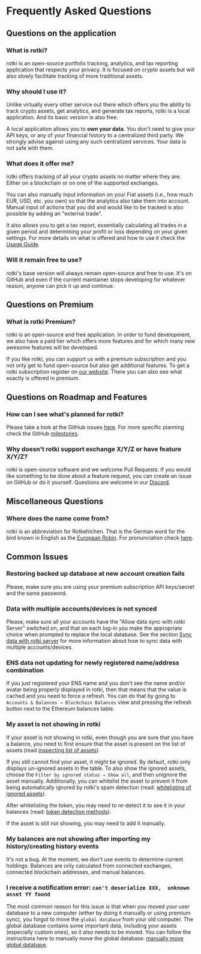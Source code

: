 # Frequently Asked Questions

## Questions on the application

### What is rotki?

rotki is an open-source portfolio tracking, analytics, and tax reporting application that respects your privacy. It is focused on crypto assets but will also slowly facilitate tracking of more traditional assets.

### Why should I use it?

Unlike virtually every other service out there which offers you the ability to track crypto assets, get analytics, and generate tax reports, rotki is a local application. And its basic version is also free.

A local application allows you to **own your data**. You don't need to give your API keys, or any of your financial history to a centralized third party. We strongly advise against using any such centralized services. Your data is not safe with them.

### What does it offer me?

rotki offers tracking of all your crypto assets no matter where they are. Either on a blockchain or on one of the supported exchanges.

You can also manually input information on your Fiat assets (i.e., how much EUR, USD, etc. you own) so that the analytics also take them into account. Manual input of actions that you did and would like to be tracked is also possible by adding an "external trade".

It also allows you to get a tax report, essentially calculating all trades in a given period and determining your profit or loss depending on your given settings. For more details on what is offered and how to use it check the [Usage Guide](/usage-guides/).

### Will it remain free to use?

rotki's base version will always remain open-source and free to use. It's on GitHub and even if the current maintainer stops developing for whatever reason, anyone can pick it up and continue.

## Questions on Premium

### What is rotki Premium?

rotki is an open-source and free application. In order to fund development, we also have a paid tier which offers more features and for which many new awesome features will be developed.

If you like rotki, you can support us with a premium subscription and you not only get to fund open-source but also get additional features. To get a rotki subscription register on [our website](https://rotki.com/products). There you can also see what exactly is offered in premium.

## Questions on Roadmap and Features

### How can I see what's planned for rotki?

Please take a look at the GitHub issues [here](https://github.com/rotki/rotki/issues). For more specific planning check the GitHub [milestones](https://github.com/rotki/rotki/milestones).

### Why doesn't rotki support exchange X/Y/Z or have feature X/Y/Z?

rotki is open-source software and we welcome Pull Requests. If you would like something to be done about a feature request, you can create an issue on GitHub or do it yourself. Questions are welcome in our [Discord](https://discord.rotki.com).

## Miscellaneous Questions

### Where does the name come from?

rotki is an abbreviation for Rotkehlchen. That is the German word for the bird known in English as the [European Robin](https://en.wikipedia.org/wiki/European_robin). For pronunciation check [here](https://upload.wikimedia.org/wikipedia/commons/4/42/De-Rotkehlchen2.ogg).

## Common Issues

### Restoring backed up database at new account creation fails

Please, make sure you are using your premium subscription API keys/secret and the same password.

### Data with multiple accounts/devices is not synced

Please, make sure all your accounts have the "Allow data sync with rotki Server" switched on, and that on each log-in you make the appropriate choice when prompted to replace the local database. See the section [Sync data with rotki server](/usage-guides/#sync-data-with-rotki-server) for more information about how to sync data with multiple accounts/devices.

### ENS data not updating for newly registered name/address combination

If you just registered your ENS name and you don't see the name and/or avatar being properly displayed in rotki, then that means that the value is cached and you need to force a refresh. You can do that by going to `Accounts & Balances → Blockchain Balances` view and pressing the refresh button next to the Ethereum balances table.

### My asset is not showing in rotki

If your asset is not showing in rotki, even though you are sure that you have a balance, you need to first ensure that the asset is present on the list of assets (read [inspecting list of assets](/usage-guides/assets.html#inspecting-list-of-assets)).

If you still cannot find your asset, it might be ignored. By default, rotki only displays un-ignored assets in the table. To also show the ignored assets, choose the `Filter by ignored status → Show all`, and then unignore the asset manually. Additionally, you can whitelist the asset to prevent it from being automatically ignored by rotki's spam detection (read: [whitelisting of ignored assets](/usage-guides/assets.html#whitelisting-of-ignored-assets)).

After whitelisting the token, you may need to re-detect it to see it in your balances (read: [token detection methods](/usage-guides/assets.html#whitelisting-and-re-detecting-missing-tokens)).

If the asset is still not showing, you may need to add it manually.

### My balances are not showing after importing my history/creating history events

It's not a bug. At the moment, we don't use events to determine current holdings. Balances are only calculated from connected exchanges, connected blockchain addresses, and manual balances.

### I receive a notification error: `can't deserialize XXX,  unknown asset YY found`

The most common reason for this issue is that when you moved your user database to a new computer (either by doing it manually or using premium sync), you forgot to move the `global database` from your old computer. The global database contains some important data, including your assets (especially custom ones), so it also needs to be moved. You can follow the instructions here to manually move the global database: [manually move global database](/usage-guides/#manually-move-global-database).
